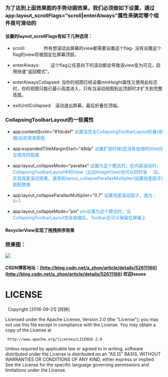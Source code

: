 
### 为了达到上面效果图的手势动画效果，我们必须做如下设置，通过app:layout_scrollFlags=”scroll|enterAlways”属性来确定哪个组件是可滑动的

#### 设置的layout_scrollFlags有如下几种选项：

- scroll:               所有想滚动出屏幕的view都需要设置这个flag- 没有设置这个flag的view将被固定在屏幕顶部。

- enterAlways:          这个flag让任意向下的滚动都会导致该view变为可见，启用快速“返回模式”。
   
- enterAlwaysCollapsed: 当你的视图已经设置minHeight属性又使用此标志时，你的视图只能已最小高度进入，只有当滚动视图到达顶部时才扩大到完整高度。

- exitUntilCollapsed:   滚动退出屏幕，最后折叠在顶端。
    
### CollapsingToolbarLayout的一些属性

- app:contentScrim="#1dcdef" <font color="#2196f3">设置当完全CollapsingToolbarLayout折叠(收缩)后的背景颜色</font>

- app:expandedTitleMarginStart="48dp" <font color="#2196f3">设置扩张时候(还没有收缩时)title向左填充的距离</font>

- app:layout_collapseMode="parallax" <font color="#2196f3">设置为这个模式时，在内容滚动时，CollapsingToolbarLayout中的View（比如ImageView)也可以同时滚     动，实现视差滚动效果，通常和layout_collapseParallaxMultiplier(设置视差因子)搭配使用</font>

- app:layout_collapseParallaxMultiplier="0.7" <font color="#2196f3">设置视差滚动因子，值为：0~1</font>

- app:layout_collapseMode="pin" <font color="#2196f3">pin设置为这个模式时，当CollapsingToolbarLayout完全收缩后，Toolbar还可以保留在屏幕上</font>

#### RecyclerView实现了拖拽排序效果

### 效果图：
![](https://github.com/azhong1011/CollapsingToolbarLayout/blob/master/screenShot/GIF.gif)

#### CSDN博客地址：[http://blog.csdn.net/a_zhon/article/details/52611166](http://blog.csdn.net/a_zhon/article/details/52611166)   欢迎Issues
# LICENSE
   Copyright [2016-09-21] [阿钟]

   Licensed under the Apache License, Version 2.0 (the "License");
   you may not use this file except in compliance with the License.
   You may obtain a copy of the License at

     http://www.apache.org/licenses/LICENSE-2.0

   Unless required by applicable law or agreed to in writing, software
   distributed under the License is distributed on an "AS IS" BASIS,
   WITHOUT WARRANTIES OR CONDITIONS OF ANY KIND, either express or implied.
   See the License for the specific language governing permissions and
   limitations under the License.

